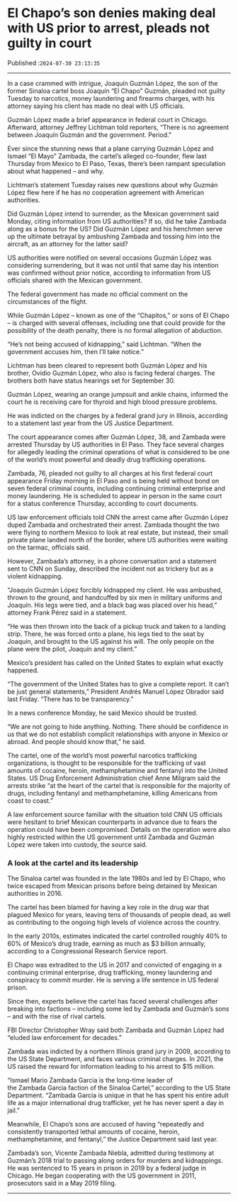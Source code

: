 # El Chapo’s son denies making deal with US prior to arrest, pleads not guilty in court

Published :`2024-07-30 23:13:35`

---

In a case crammed with intrigue, Joaquín Guzmán López, the son of the former Sinaloa cartel boss Joaquín “El Chapo” Guzmán, pleaded not guilty Tuesday to narcotics, money laundering and firearms charges, with his attorney saying his client has made no deal with US officials.

Guzmán López made a brief appearance in federal court in Chicago. Afterward, attorney Jeffrey Lichtman told reporters, “There is no agreement between Joaquín Guzmán and the government. Period.”

Ever since the stunning news that a plane carrying Guzmán López and Ismael “El Mayo” Zambada, the cartel’s alleged co-founder, flew last Thursday from Mexico to El Paso, Texas, there’s been rampant speculation about what happened – and why.

Lichtman’s statement Tuesday raises new questions about why Guzmán López flew here if he has no cooperation agreement with American authorities.

Did Guzmán López intend to surrender, as the Mexican government said Monday, citing information from US authorities? If so, did he take Zambada along as a bonus for the US? Did Guzmán López and his henchmen serve up the ultimate betrayal by ambushing Zambada and tossing him into the aircraft, as an attorney for the latter said?

US authorities were notified on several occasions Guzmán López was considering surrendering, but it was not until that same day his intention was confirmed without prior notice, according to information from US officials shared with the Mexican government.

The federal government has made no official comment on the circumstances of the flight.

While Guzmán López – known as one of the “Chapitos,” or sons of El Chapo – is charged with several offenses, including one that could provide for the possibility of the death penalty, there is no formal allegation of abduction.

“He’s not being accused of kidnapping,” said Lichtman. “When the government accuses him, then I’ll take notice.”

Lichtman has been cleared to represent both Guzmán López and his brother, Ovidio Guzmán López, who also is facing federal charges. The brothers both have status hearings set for September 30.

Guzmán López, wearing an orange jumpsuit and ankle chains, informed the court he is receiving care for thyroid and high blood pressure problems.

He was indicted on the charges by a federal grand jury in Illinois, according to a statement last year from the US Justice Department.

The court appearance comes after Guzmán López, 38, and Zambada were arrested Thursday by US authorities in El Paso. They face several charges for allegedly leading the criminal operations of what is considered to be one of the world’s most powerful and deadly drug trafficking operations.

Zambada, 76, pleaded not guilty to all charges at his first federal court appearance Friday morning in El Paso and is being held without bond on seven federal criminal counts, including continuing criminal enterprise and money laundering. He is scheduled to appear in person in the same court for a status conference Thursday, according to court documents.

US law enforcement officials told CNN the arrest came after Guzmán López duped Zambada and orchestrated their arrest. Zambada thought the two were flying to northern Mexico to look at real estate, but instead, their small private plane landed north of the border, where US authorities were waiting on the tarmac, officials said.

However, Zambada’s attorney, in a phone conversation and a statement sent to CNN on Sunday, described the incident not as trickery but as a violent kidnapping.

“Joaquín Guzmán López forcibly kidnapped my client. He was ambushed, thrown to the ground, and handcuffed by six men in military uniforms and Joaquín. His legs were tied, and a black bag was placed over his head,” attorney Frank Pérez said in a statement.

“He was then thrown into the back of a pickup truck and taken to a landing strip. There, he was forced onto a plane, his legs tied to the seat by Joaquín, and brought to the US against his will. The only people on the plane were the pilot, Joaquín and my client.”

Mexico’s president has called on the United States to explain what exactly happened.

“The government of the United States has to give a complete report. It can’t be just general statements,” President Andrés Manuel López Obrador said last Friday. “There has to be transparency.”

In a news conference Monday, he said Mexico should be trusted.

“We are not going to hide anything. Nothing. There should be confidence in us that we do not establish complicit relationships with anyone in Mexico or abroad. And people should know that,” he said.

The cartel, one of the world’s most powerful narcotics trafficking organizations, is thought to be responsible for the trafficking of vast amounts of cocaine, heroin, methamphetamine and fentanyl into the United States. US Drug Enforcement Administration chief Anne Milgram said the arrests strike “at the heart of the cartel that is responsible for the majority of drugs, including fentanyl and methamphetamine, killing Americans from coast to coast.”

A law enforcement source familiar with the situation told CNN US officials were hesitant to brief Mexican counterparts in advance due to fears the operation could have been compromised. Details on the operation were also highly restricted within the US government until Zambada and Guzmán López were taken into custody, the source said.

### A look at the cartel and its leadership

The Sinaloa cartel was founded in the late 1980s and led by El Chapo, who twice escaped from Mexican prisons before being detained by Mexican authorities in 2016.

The cartel has been blamed for having a key role in the drug war that plagued Mexico for years, leaving tens of thousands of people dead, as well as contributing to the ongoing high levels of violence across the country.

In the early 2010s, estimates indicated the cartel controlled roughly 40% to 60% of Mexico’s drug trade, earning as much as $3 billion annually, according to a Congressional Research Service report.

El Chapo was extradited to the US in 2017 and convicted of engaging in a continuing criminal enterprise, drug trafficking, money laundering and conspiracy to commit murder. He is serving a life sentence in US federal prison.

Since then, experts believe the cartel has faced several challenges after breaking into factions – including some led by Zambada and Guzmán’s sons – and with the rise of rival cartels.

FBI Director Christopher Wray said both Zambada and Guzmán López had “eluded law enforcement for decades.”

Zambada was indicted by a northern Illinois grand jury in 2009, according to the US State Department, and faces various criminal charges. In 2021, the US raised the reward for information leading to his arrest to $15 million.

“Ismael Mario Zambada Garcia is the long-time leader of the Zambada Garcia faction of the Sinaloa Cartel,” according to the US State Department. “Zambada Garcia is unique in that he has spent his entire adult life as a major international drug trafficker, yet he has never spent a day in jail.”

Meanwhile, El Chapo’s sons are accused of having “repeatedly and consistently transported lethal amounts of cocaine, heroin, methamphetamine, and fentanyl,” the Justice Department said last year.

Zambada’s son, Vicente Zambada Niebla, admitted during testimony at Guzmán’s 2018 trial to passing along orders for murders and kidnappings. He was sentenced to 15 years in prison in 2019 by a federal judge in Chicago. He began cooperating with the US government in 2011, prosecutors said in a May 2019 filing.

---

